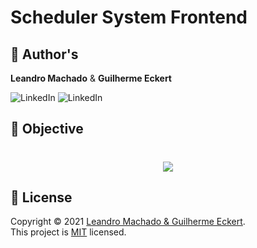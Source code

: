 # Scheduler System Frontend

## 👤 Author's

**Leandro Machado** & **Guilherme Eckert**

<p>
<img alt="LinkedIn" src="http://img.shields.io/badge/-Guilherme-0077B5?style=for-the-badge&logo=Linkedin&logoColor=white&link=https://www.linkedin.com/in/guilherme-eckert" />
<img alt="LinkedIn" src="https://img.shields.io/badge/-Leandro-333333?style=for-the-badge&logo=Linkedin&logoColor=white=https://www.linkedin.com/in/leandro-miranda-fahur-machado" />
</p>

## 🎯 Objective

<h1 align="center">
<img src="https://media.giphy.com/media/EIiJp9cQ3GeEU/giphy.gif">
</h1>

## 📝 License

Copyright © 2021 [Leandro Machado & Guilherme Eckert](https://github.com/leandrofahur).<br />
This project is [MIT](LICENSE) licensed.
